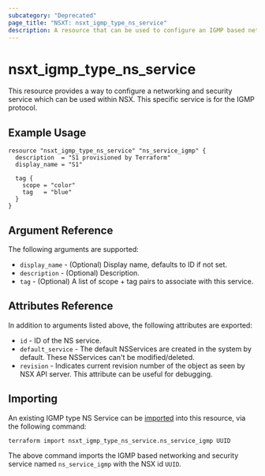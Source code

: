 ```yaml
---
subcategory: "Deprecated"
page_title: "NSXT: nsxt_igmp_type_ns_service"
description: A resource that can be used to configure an IGMP based networking and security service in NSX.
---
```


# nsxt_igmp_type_ns_service

This resource provides a way to configure a networking and security service which can be used within NSX. This specific service is for the IGMP protocol.

## Example Usage

```hcl
resource "nsxt_igmp_type_ns_service" "ns_service_igmp" {
  description  = "S1 provisioned by Terraform"
  display_name = "S1"

  tag {
    scope = "color"
    tag   = "blue"
  }
}
```

## Argument Reference

The following arguments are supported:

* `display_name` - (Optional) Display name, defaults to ID if not set.
* `description` - (Optional) Description.
* `tag` - (Optional) A list of scope + tag pairs to associate with this service.

## Attributes Reference

In addition to arguments listed above, the following attributes are exported:

* `id` - ID of the NS service.
* `default_service` - The default NSServices are created in the system by default. These NSServices can't be modified/deleted.
* `revision` - Indicates current revision number of the object as seen by NSX API server. This attribute can be useful for debugging.

## Importing

An existing IGMP type NS Service can be [imported][docs-import] into this resource, via the following command:

[docs-import]: https://developer.hashicorp.com/terraform/cli/import

```shell
terraform import nsxt_igmp_type_ns_service.ns_service_igmp UUID
```

The above command imports the IGMP based networking and security service named `ns_service_igmp` with the NSX id `UUID`.
